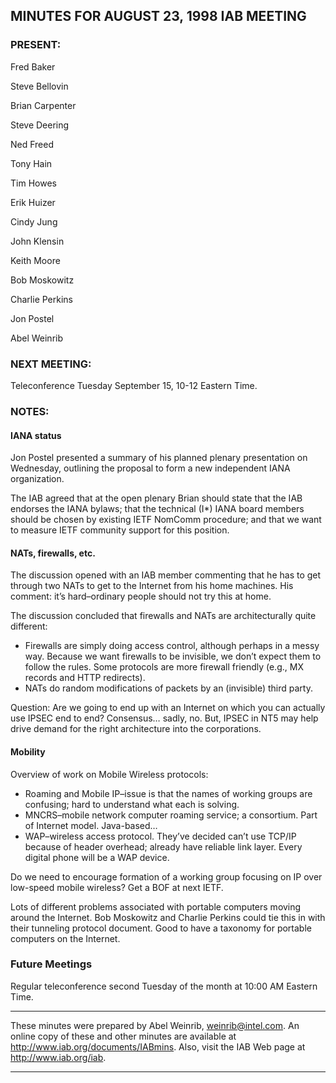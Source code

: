 
MINUTES FOR AUGUST 23, 1998 IAB MEETING
---------------------------------------


### PRESENT:



 Fred Baker  

 Steve Bellovin  

 Brian Carpenter  

 Steve Deering  

 Ned Freed  

 Tony Hain  

 Tim Howes  

 Erik Huizer  

 Cindy Jung  

 John Klensin  

 Keith Moore  

 Bob Moskowitz  

 Charlie Perkins  

 Jon Postel  

Abel Weinrib

### NEXT MEETING:



Teleconference Tuesday September 15, 10-12 Eastern Time.


### NOTES:


#### IANA status

Jon Postel presented a summary of his planned plenary presentation on Wednesday, outlining the proposal to form a new independent IANA organization.


 The IAB agreed that at the open plenary Brian should state that the IAB endorses the IANA bylaws; that the technical (I\*) IANA board members should be chosen by existing IETF NomComm procedure; and that we want to measure IETF community support for this position. 


#### NATs, firewalls, etc.

The discussion opened with an IAB member commenting that he has to get through two NATs to get to the Internet from his home machines. His comment: it’s hard–ordinary people should not try this at home.


 The discussion concluded that firewalls and NATs are architecturally quite different:

- Firewalls are simply doing access control, although perhaps in a messy way. Because we want firewalls to be invisible, we don’t expect them to follow the rules. Some protocols are more firewall friendly (e.g., MX records and HTTP redirects).
- NATs do random modifications of packets by an (invisible) third party.

 Question: Are we going to end up with an Internet on which you can actually use IPSEC end to end? Consensus… sadly, no. But, IPSEC in NT5 may help drive demand for the right architecture into the corporations. 


#### Mobility

Overview of work on Mobile Wireless protocols:

- Roaming and Mobile IP–issue is that the names of working groups are confusing; hard to understand what each is solving.
- MNCRS–mobile network computer roaming service; a consortium. Part of Internet model. Java-based…
- WAP–wireless access protocol. They’ve decided can’t use TCP/IP because of header overhead; already have reliable link layer. Every digital phone will be a WAP device.

 Do we need to encourage formation of a working group focusing on IP over low-speed mobile wireless? Get a BOF at next IETF. 


 Lots of different problems associated with portable computers moving around the Internet. Bob Moskowitz and Charlie Perkins could tie this in with their tunneling protocol document. Good to have a taxonomy for portable computers on the Internet. 



### Future Meetings



Regular teleconference second Tuesday of the month at 10:00 AM Eastern Time.




---


These minutes were prepared by Abel Weinrib, weinrib@intel.com. An online copy of these and other minutes are available at http://www.iab.org/documents/IABmins. Also, visit the IAB Web page at http://www.iab.org/iab.




---


